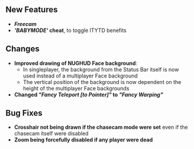 ## New Features

- **_Freecam_**
- **_'BABYMODE'_ cheat**, to toggle ITYTD benefits

## Changes

- **Improved drawing of NUGHUD Face background**:
  - In singleplayer, the background from the Status Bar itself is now used
    instead of a multiplayer Face background
  - The vertical position of the background is now dependent on the height
    of the multiplayer Face backgrounds
- **Changed _"Fancy Teleport [to Pointer]"_ to _"Fancy Warping"_**

## Bug Fixes

- **Crosshair not being drawn if the chasecam mode were set** even if the chasecam itself were disabled
- **Zoom being forcefully disabled if any player were dead**
